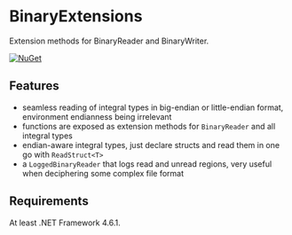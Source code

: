 # BinaryExtensions
Extension methods for BinaryReader and BinaryWriter.

[![NuGet](https://img.shields.io/badge/nuget-latest-blue.svg)](https://www.nuget.org/packages/BinaryExtensions)

## Features

- seamless reading of integral types in big-endian or little-endian format, environment endianness being irrelevant
- functions are exposed as extension methods for `BinaryReader` and all integral types
- endian-aware integral types, just declare structs and read them in one go with `ReadStruct<T>`
- a `LoggedBinaryReader` that logs read and unread regions, very useful when deciphering some complex file format

## Requirements

At least .NET Framework 4.6.1.
